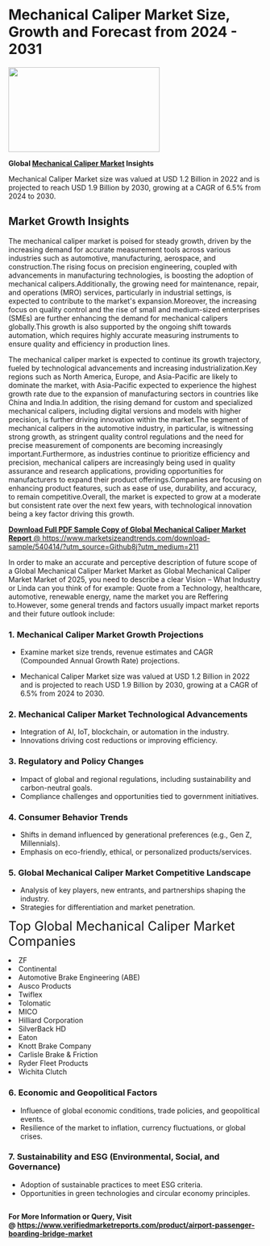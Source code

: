 <H1>Mechanical Caliper Market Size, Growth and Forecast from 2024 - 2031</H1><img class="aligncenter size-medium wp-image-584254" src="https://thirdeyenews.in/wp-content/uploads/2024/09/Global-Market-Research-300x168.jpeg" alt="" width="300" height="168" /><p><strong>Global&nbsp;<a href="https://www.marketsizeandtrends.com/download-sample/540414/?utm_source=Github8j?utm_medium=211">Mechanical Caliper Market</a> Insights</strong></p><p>Mechanical Caliper Market size was valued at USD 1.2 Billion in 2022 and is projected to reach USD 1.9 Billion by 2030, growing at a CAGR of 6.5% from 2024 to 2030.</p><p><h2>Market Growth Insights</h2> <p>The mechanical caliper market is poised for steady growth, driven by the increasing demand for accurate measurement tools across various industries such as automotive, manufacturing, aerospace, and construction.The rising focus on precision engineering, coupled with advancements in manufacturing technologies, is boosting the adoption of mechanical calipers.Additionally, the growing need for maintenance, repair, and operations (MRO) services, particularly in industrial settings, is expected to contribute to the market's expansion.Moreover, the increasing focus on quality control and the rise of small and medium-sized enterprises (SMEs) are further enhancing the demand for mechanical calipers globally.This growth is also supported by the ongoing shift towards automation, which requires highly accurate measuring instruments to ensure quality and efficiency in production lines.</p> <p><a href="#"></a></p> <p>The mechanical caliper market is expected to continue its growth trajectory, fueled by technological advancements and increasing industrialization.Key regions such as North America, Europe, and Asia-Pacific are likely to dominate the market, with Asia-Pacific expected to experience the highest growth rate due to the expansion of manufacturing sectors in countries like China and India.In addition, the rising demand for custom and specialized mechanical calipers, including digital versions and models with higher precision, is further driving innovation within the market.The segment of mechanical calipers in the automotive industry, in particular, is witnessing strong growth, as stringent quality control regulations and the need for precise measurement of components are becoming increasingly important.Furthermore, as industries continue to prioritize efficiency and precision, mechanical calipers are increasingly being used in quality assurance and research applications, providing opportunities for manufacturers to expand their product offerings.Companies are focusing on enhancing product features, such as ease of use, durability, and accuracy, to remain competitive.Overall, the market is expected to grow at a moderate but consistent rate over the next few years, with technological innovation being a key factor driving this growth.<p><a href="#"></p><p><span class=""><strong>Download Full PDF Sample Copy of Global Mechanical Caliper Market Report</strong> @ <a href="https://www.marketsizeandtrends.com/download-sample/540414/?utm_source=Github8j?utm_medium=211" target="_blank">https://www.marketsizeandtrends.com/download-sample/540414/?utm_source=Github8j?utm_medium=211</a></span></p><p>In order to make an accurate and perceptive description of future scope of a Global&nbsp;Mechanical Caliper Market Market as Global&nbsp;Mechanical Caliper Market Market of 2025, you need to describe a clear Vision &ndash; What Industry or Linda can you think of for example: Quote from a Technology, healthcare, automotive, renewable energy, name the market you are Reffering to.However, some general trends and factors usually impact market reports and their future outlook include:</p><h3>1.&nbsp;<strong>Mechanical Caliper Market Growth Projections</strong></h3><ul><li>Examine market size trends, revenue estimates and CAGR (Compounded Annual Growth Rate) projections.</li><li><p>Mechanical Caliper Market size was valued at USD 1.2 Billion in 2022 and is projected to reach USD 1.9 Billion by 2030, growing at a CAGR of 6.5% from 2024 to 2030.</p></li></ul><h3>2.&nbsp;<strong>Mechanical Caliper Market Technological Advancements</strong></h3><ul><li>Integration of AI, IoT, blockchain, or automation in the industry.</li><li>Innovations driving cost reductions or improving efficiency.</li></ul><h3>3.&nbsp;<strong>Regulatory and Policy Changes</strong></h3><ul><li>Impact of global and regional regulations, including sustainability and carbon-neutral goals.</li><li>Compliance challenges and opportunities tied to government initiatives.</li></ul><h3>4.&nbsp;<strong>Consumer Behavior Trends</strong></h3><ul><li>Shifts in demand influenced by generational preferences (e.g., Gen Z, Millennials).</li><li>Emphasis on eco-friendly, ethical, or personalized products/services.</li></ul><h3>5.&nbsp;<strong>Global Mechanical Caliper Market Competitive Landscape</strong></h3><ul><li>Analysis of key players, new entrants, and partnerships shaping the industry.</li><li>Strategies for differentiation and market penetration.</li></ul><p data-pm-slice="1 1 []"><span style="color: inherit; font-family: inherit; font-size: 25px;">Top Global Mechanical Caliper Market Companies</span></p><div class="" data-test-id=""><p><li>ZF</li><li> Continental</li><li> Automotive Brake Engineering (ABE)</li><li> Ausco Products</li><li> Twiflex</li><li> Tolomatic</li><li> MICO</li><li> Hilliard Corporation</li><li> SilverBack HD</li><li> Eaton</li><li> Knott Brake Company</li><li> Carlisle Brake & Friction</li><li> Ryder Fleet Products</li><li> Wichita Clutch</li></p></div><h3>6.&nbsp;<strong>Economic and Geopolitical Factors</strong></h3><ul><li>Influence of global economic conditions, trade policies, and geopolitical events.</li><li>Resilience of the market to inflation, currency fluctuations, or global crises.</li></ul><h3>7.&nbsp;<strong>Sustainability and ESG (Environmental, Social, and Governance)</strong></h3><ul><li>Adoption of sustainable practices to meet ESG criteria.</li><li>Opportunities in green technologies and circular economy principles.</li></ul><h2><strong style="font-size: 14px;">For More Information or Query, Visit @&nbsp;</strong><a style="background-color: #ffffff; font-size: 14px;" href="https://www.marketsizeandtrends.com/report/mechanical-caliper-market/" target="_blank">https://www.verifiedmarketreports.com/product/airport-passenger-boarding-bridge-market</a></h2>